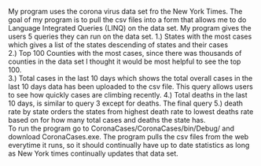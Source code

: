 My program uses the corona virus data set fro the New York Times. The goal of my program is to pull the csv files into a form that allows me to do Language Integrated Queries (LINQ) on the data set. My program gives the users 5 queries they can run on the data set. 1.) States with the most cases which gives a list of the states descending of states and their cases<br> 2.) Top 100 Counties with the most cases, since there was thousands of counties in the data set I thought it would be most helpful to see the top 100.<br> 3.) Total cases in the last 10 days which shows the total overall cases in the last 10 days data has been uploaded to the csv file. This query allows users to see how quickly cases are climbing recently. 4.) Total deaths in the last 10 days, is similar to query 3 except for deaths. The final query 5.) death rate by state orders the states from highest death rate to lowest deaths rate based on for how many total cases and deaths the state has. <br>
To run the program go to CoronaCases/CoronaCases/bin/Debug/ and download CoronaCases.exe.
The program pulls the csv files from the web everytime it runs, so it should continually have up to date statistics as long as New York times continually updates that data set.
